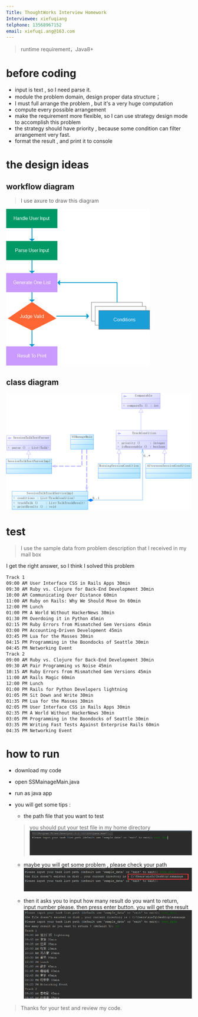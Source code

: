 ```yaml
---
Title: ThoughtWorks Interview Homework
Interviewee: xiefuqiang
telphone: 13568967152
email: xiefuqi.ang@163.com
---
```


> runtime requirement，Java8+

# before coding
+ input is text , so I need parse it.
+ module the problem domain, design proper data structure；
+ I must full arrange the problem , but it's a very huge computation
+ compute every possible arrangement
+ make the requirement more flexible, so I can use strategy design mode to accomplish this problem 
+ the strategy should have priority , because some condition can filter arrangement very fast.
+ format the result , and print it to console

# the design ideas
## workflow diagram
> I use axure to draw this diagram

![](./imgs/1.png)

## class diagram

![](./imgs/2.png)

# test
> I use the sample data from problem description that I received in my mail box

I get the right answer, so I think I solved this problem

```text
Track 1
09:00 AM User Interface CSS in Rails Apps 30min
09:30 AM Ruby vs. Clojure for Back-End Development 30min
10:00 AM Communicating Over Distance 60min
11:00 AM Ruby on Rails: Why We Should Move On 60min
12:00 PM Lunch
01:00 PM A World Without HackerNews 30min
01:30 PM Overdoing it in Python 45min
02:15 PM Ruby Errors from Mismatched Gem Versions 45min
03:00 PM Accounting-Driven Development 45min
03:45 PM Lua for the Masses 30min
04:15 PM Programming in the Boondocks of Seattle 30min
04:45 PM Networking Event
Track 2
09:00 AM Ruby vs. Clojure for Back-End Development 30min
09:30 AM Pair Programming vs Noise 45min
10:15 AM Ruby Errors from Mismatched Gem Versions 45min
11:00 AM Rails Magic 60min
12:00 PM Lunch
01:00 PM Rails for Python Developers lightning
01:05 PM Sit Down and Write 30min
01:35 PM Lua for the Masses 30min
02:05 PM User Interface CSS in Rails Apps 30min
02:35 PM A World Without HackerNews 30min
03:05 PM Programming in the Boondocks of Seattle 30min
03:35 PM Writing Fast Tests Against Enterprise Rails 60min
04:35 PM Networking Event
```

# how to run 
+ download my code
+ open SSMainageMain.java
+ run as java app
+ you will get some tips :
    + the path file that you want to test
    > you should put your test file in my home directory
    ![](./imgs/3.png)
    
    + maybe you will get some problem , please check your path
    ![](./imgs/4.png)
    
    + then it asks you to input how many result do you want to return, input number please. then press enter button. you will
    get the result
    ![](./imgs/6.png)
    
> Thanks for your test and review my code.